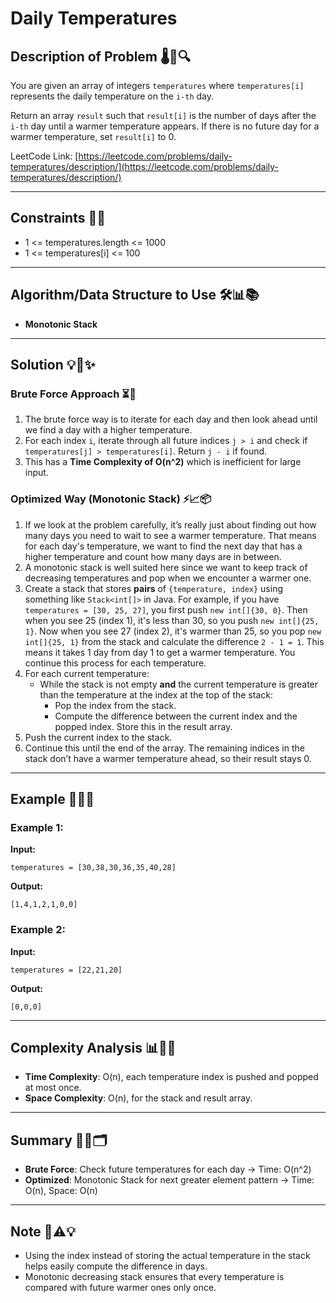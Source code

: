 
# Daily Temperatures

## Description of Problem 🌡️📅🔍

You are given an array of integers `temperatures` where `temperatures[i]` represents the daily temperature on the `i-th` day.

Return an array `result` such that `result[i]` is the number of days after the `i-th` day until a warmer temperature appears. If there is no future day for a warmer temperature, set `result[i]` to 0.

LeetCode Link: [https://leetcode.com/problems/daily-temperatures/description/](https://leetcode.com/problems/daily-temperatures/description/)

---

## Constraints 📏📌

- 1 <= temperatures.length <= 1000
- 1 <= temperatures[i] <= 100

---

## Algorithm/Data Structure to Use 🛠️📊📚

- **Monotonic Stack**

---

## Solution 💡🚀✨

### Brute Force Approach ⏳🔨

1. The brute force way is to iterate for each day and then look ahead until we find a day with a higher temperature.
2. For each index `i`, iterate through all future indices `j > i` and check if `temperatures[j] > temperatures[i]`. Return `j - i` if found.
3. This has a **Time Complexity of O(n^2)** which is inefficient for large input.

### Optimized Way (Monotonic Stack) ⚡📈📦

1. If we look at the problem carefully, it’s really just about finding out how many days you need to wait to see a warmer temperature. That means for each day's temperature, we want to find the next day that has a higher temperature and count how many days are in between.
2. A monotonic stack is well suited here since we want to keep track of decreasing temperatures and pop when we encounter a warmer one.
3. Create a stack that stores **pairs** of `{temperature, index}` using something like `Stack<int[]>` in Java. For example, if you have `temperatures = [30, 25, 27]`, you first push `new int[]{30, 0}`. Then when you see 25 (index 1), it's less than 30, so you push `new int[]{25, 1}`. Now when you see 27 (index 2), it's warmer than 25, so you pop `new int[]{25, 1}` from the stack and calculate the difference `2 - 1 = 1`. This means it takes 1 day from day 1 to get a warmer temperature. You continue this process for each temperature.
4. For each current temperature:
   - While the stack is not empty **and** the current temperature is greater than the temperature at the index at the top of the stack:
     - Pop the index from the stack.
     - Compute the difference between the current index and the popped index. Store this in the result array.
5. Push the current index to the stack.
6. Continue this until the end of the array. The remaining indices in the stack don’t have a warmer temperature ahead, so their result stays 0.

---

## Example 🧩💬📘

### Example 1:
**Input:**
```
temperatures = [30,38,30,36,35,40,28]
```
**Output:**
```
[1,4,1,2,1,0,0]
```

### Example 2:
**Input:**
```
temperatures = [22,21,20]
```
**Output:**
```
[0,0,0]
```

---

## Complexity Analysis 📊🧠🧮

- **Time Complexity**: O(n), each temperature index is pushed and popped at most once.
- **Space Complexity**: O(n), for the stack and result array.

---

## Summary 📌✅🗂️

- **Brute Force**: Check future temperatures for each day → Time: O(n^2)
- **Optimized**: Monotonic Stack for next greater element pattern → Time: O(n), Space: O(n)

---

## Note 🧾⚠️💡

- Using the index instead of storing the actual temperature in the stack helps easily compute the difference in days.
- Monotonic decreasing stack ensures that every temperature is compared with future warmer ones only once.
